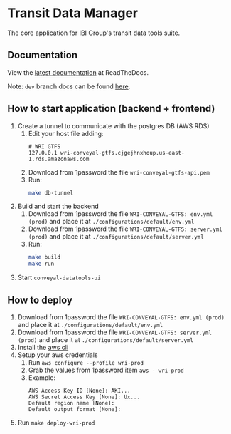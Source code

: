 # Transit Data Manager

The core application for IBI Group's transit data tools suite.

## Documentation

View the [latest documentation](http://conveyal-data-tools.readthedocs.org/en/latest/) at ReadTheDocs.

Note: `dev` branch docs can be found [here](http://conveyal-data-tools.readthedocs.org/en/dev/).

## How to start application (backend + frontend)

1. Create a tunnel to communicate with the postgres DB (AWS RDS)
    1. Edit your host file adding:
        ```
        # WRI GTFS
        127.0.0.1 wri-conveyal-gtfs.cjgejhnxhoup.us-east-1.rds.amazonaws.com
        ```
    2. Download from 1password the file `wri-conveyal-gtfs-api.pem`
    3. Run:
        ```sh
        make db-tunnel
        ```
2. Build and start the backend
    1. Download from 1password the file `WRI-CONVEYAL-GTFS: env.yml (prod)` and place it at `./configurations/default/env.yml`
    2. Download from 1password the file `WRI-CONVEYAL-GTFS: server.yml (prod)` and place it at `./configurations/default/server.yml`
    2. Run:
        ```sh
        make build
        make run
        ```
3. Start `conveyal-datatools-ui`

## How to deploy

1. Download from 1password the file `WRI-CONVEYAL-GTFS: env.yml (prod)` and place it at `./configurations/default/env.yml`
2. Download from 1password the file `WRI-CONVEYAL-GTFS: server.yml (prod)` and place it at `./configurations/default/server.yml`
3. Install the [aws cli](https://docs.aws.amazon.com/cli/latest/userguide/getting-started-install.html)
4. Setup your aws credentials
    1. Run `aws configure --profile wri-prod`
    2. Grab the values from 1password item `aws - wri-prod`
    3. Example: 
        ```
        AWS Access Key ID [None]: AKI...
        AWS Secret Access Key [None]: Ux...
        Default region name [None]: 
        Default output format [None]: 
        ```
3. Run `make deploy-wri-prod`